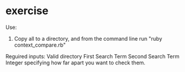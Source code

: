 # exercise

Use:
1.  Copy all to a directory, and from the command line run "ruby context_compare.rb"

Reguired inputs:
  Valid directory
  First Search Term
  Second Search Term
  Integer specifying how far apart you want to check them.

